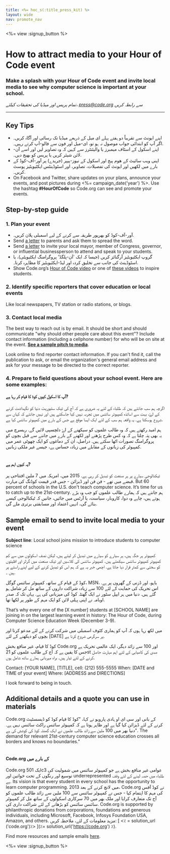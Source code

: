```yaml
---
title: <%= hoc_s(:title_press_kit) %>
layout: wide
nav: promote_nav
---
```

<%= view :signup_button %>

# How to attract media to your Hour of Code event

### Make a splash with your Hour of Code event and invite local media to see why computer science is important at your school.

*تمام پریس اور میڈیا کی تحقیقات کیلئے، <press@code.org> سے رابطہ کریں*

---

## Key Tips

- اپنے ایونٹ سے تقریباً دو ہفتے پہلے ای میل کے ذریعے میڈیا تک رسائی اور آگاہ کریں۔ اگر آپ کو ابتدائی جواب موصول نہ ہو تو، ای-میل اور فون سے فالو-اَپ کرتے رہیں۔.
- اپنے اسکول کے اسٹاف میمبرز یا والیئنٹرز سے کہیں کہ وہ تصاویر لیں اور اسے آن-لائن شیئر کریں یا پریس کو بھیج دیں۔.
- اپنی ویب سائیٹ کے ھوم پیج اور اسکول کے نیوز-پیپر (جریدے) پر آور-آف-کوڈ کے بارے میں لکھیں اور ایونٹ کی تفصیلات، تصاویر، اور اسٹوڈینٹس ایکٹیویٹیز پوسٹ کریں۔.
- On Facebook and Twitter, share updates on your plans, announce your events, and post pictures during <%= campaign_date('year') %>. Use the hashtag **#HourOfCode** so Code.org can see and promote your events.

## Step-by-step guide

### 1. Plan your event

- آور-آف-کوڈ کو بھرپور طریقہ سے کرنے کے لیے اسمبلی پلان کریں۔.
- Send [a letter](<%= resolve_url('/promote/resources#sample-emails') %>) to parents and ask them to spread the word.
- Send [a letter](<%= resolve_url('/promote/resources#sample-emails') %>) to invite your local mayor, member of Congress, governor, or influential businessperson to attend and speak to your students.
- گروپ ایکٹیویٹیز آرگنائز کریں (جیسا کہ ایک 'اَن-پلگڈ' پروگرامنگ ایکٹیویٹی)، یا اسٹوڈینٹ کی جانب سے تخلیق کردہ اور لیڈ-ایکٹیویٹیز کا مظاہرہ کرنا۔.
- Show Code.org’s [Hour of Code video](<%= resolve_url('/') %>) or one of [these videos](<%= resolve_url('/promote/resources#videos') %>) to inspire students. <br />

### 2. Identify specific reporters that cover education or local events

Like local newspapers, TV station or radio stations, or blogs. <br />

### 3. Contact local media

The best way to reach out is by email. It should be short and should communicate "why should other people care about this event"? Include contact information (including a cellphone number) for who will be on site at the event. **[See a sample pitch to media](<%= resolve_url('/promote/press-kit#sample-emails') %>)**.

Look online to find reporter contact information. If you can't find it, call the publication to ask, or email the organization's general email address and ask for your message to be directed to the correct reporter. <br />

### 4. Prepare to field questions about your school event. Here are some examples:

#### آپ کا اسکول کیوں کوڈ کا قیام کر رہا ہے?

اگرچہ ہم سب جانتے ہیں کہ طلباء کے لئے یہ ضروری ہے کہ آج کی ٹیک سٹیوریٹ دنیا کو نگہداشت کرنے کے لۓ، بہت سے اساتذہ کمپیوٹر سائنس میں تجربہ نہیں کیا جاسکتے ہیں اور نہیں جانتے کہ کہاں سے شروع ہوسکتا ہے. یہ واقعہ ہم سب کے لئے ایک ایسا موقع ہے جس کے بارے میں کمپیوٹر سائنس کیا ہے.

ہم امید رکھتے ہیں کہ وہ طالب علموں کو سیکھنے کے لۓ دلچسپی لائیں گے. ریسرچ میں یہ بھی پتہ چلتا ہے کہ وہ کس طرح پڑھنے اور لکھنے کے بارے میں جاننے سے قبل بچوں کو پروگرامنگ تصورات اٹھا سکتے ہیں. دراصل، ان کے دماغوں کو ایک چھوٹی عمر میں کمپیوٹر کی زبانوں کے مقابلے میں زیادہ حساس ہے، جیسے غیر ملکی زبانیں. <br /> <br />

#### یہ کیوں اہم ہے?

ٹیکنالوجی سیارے پر ہر صنعت کو تبدیل کر رہی ہے. 2015 میں، امریکہ میں 7 ملین افتتاحی پر قبضے میں تھے - فن فن اور ڈیزائن - جس قدر قیمت کوڈنگ کی مہارت. But 60 percent of schools in the U.S. don't teach computer science. It’s time for us to catch up to the 21st-century. ہم جانتے ہیں کہ ہمارے طالب علموں کو جب وہ بڑے ہوتے ہیں، چاہے وہ دوا، کاروبار، سیاست، یا آرٹس میں جائیں، جانیں کہ ٹیکنالوجی کیسے بنائے گی، انہیں اعتماد اور مسابقتی برتری ملے گی. <br />

<a id="sample-emails"></a>

## Sample email to send to invite local media to your event

**Subject line**: Local school joins mission to introduce students to computer science

کمپیوٹر ہر جگہ ہیں، ہر سیارے کو سیارے میں تبدیل کر لیتے ہیں، لیکن نصف اسکولوں میں سے کم کمپیوٹر کمپیوٹر سائنس سیکھتے ہیں. کمپیوٹر سائنس کی کلاسیں اور ٹیک صنعت میں گرلز اور اقلیتوں کو سختی سے کمتر قرار دیا جاتا ہے. اچھی خبر یہ ہے کہ ہم اس کو تبدیل کرنے کے لیے اپنے راستے پر ہیں ۔.

کوڈ کے قیام کے ساتھ، کمپیوٹر سائنس گوگل، MSN، یاہو، اور ڈزنی کے گھروں پر ہے. اس تحریک کی حمایت کے لئے 100 سے زیادہ شراکت داروں کے ساتھ مل کر شامل ہو گئے ہیں. دنیا میں ہر ایپل سٹور نے ایک گھنٹہ کوڈ کی میزبانی کی ہے. یہاں تک کہ صدر اوبامہ نے اپنی پہلی لائن کو ایک مہم کے طور پر لکھا تھا.

That’s why every one of the [X number] students at [SCHOOL NAME] are joining in on the largest learning event in history: The Hour of Code, during Computer Science Education Week (December 3-9).

میں لکھ رہا ہوں کہ آپ کو ہماری کٹوف اسمبلی میں شرکت کرنے کے لئے مدعو کرنا اور بچوں کو دیکھنے کے لئے [DATE] پر سرگرمی شروع کرنا ہے.

کوڈ کا قیام، غیر منافع بخش Code.org اور 100 سے زائد دیگر، ایک عالمی تحریک ہے جس کا یقین ہے کہ آج کے طالب علموں کو 21st صدی کی کامیابی کے لئے اہم مہارت حاصل کرنے کے لئے تیار ہیں. براہ مہربانی ہمارے ساتھ شامل ہوں.

Contact: [YOUR NAME], [TITLE], cell: (212) 555-5555 When: [DATE and TIME of your event] Where: [ADDRESS and DIRECTIONS]

I look forward to being in touch. <br />

## Additional details and a quote you can use in materials

Code.org کے بانی اور سی ای او ہادی پارویو نے کہا، "کوڈ کا قیام کوڈ کو ڈیسسٹیٹ کرنے کے لئے ڈیزائن کیا گیا ہے اور ظاہر ہوتا ہے کہ کمپیوٹر سائنس راکٹ سائنس نہیں ہے. "دنیا بھر میں 100 ملین سے زائد طالب علموں نے ایک گھنٹہ کوڈ کی کوشش کی ہے. The demand for relevant 21st-century computer science education crosses all borders and knows no boundaries." <br /> <br />

#### Code.org کے بارے میں

Code.org ایک 501c3 عوامی غیر منافع بخش ہے جو کمپیوٹر سائنس میں شمولیت کی توسیع اور رنگوں کے تحت خواتین اور underrepresented طلباء میں حصہ لینے کے لئے وقف ہے. Its vision is that every student in every school has the opportunity to learn computer programming. 2013 میں لانچ کرنے کے بعد، Code.org نے کوڈ آفس کی مہم کا اہتمام کیا - جس نے کمپیوٹر سائنس سے 100 ملین سے زائد طالب علموں کو آج تک متعارف کرایا اور ملک بھر میں 70 سرکاری اسکولوں کے ساتھ مل کر کمپیوٹر سائنس سائنس کو بڑھانے کے لئے شراکت داری کی. Code.org is supported by philanthropic donations from corporations, foundations and generous individuals, including Microsoft, Facebook, Infosys Foundation USA, Amazon, and others. مزید معلومات کے لئے، ملاحظہ کریں: [ <٪ = solution_url ('code.org')٪> ](٪= solution_url('https://code.org') ٪).

  
Find more resources and sample emails [here](<%= resolve_url('/promote/resources#sample-emails') %>).

<%= view :signup_button %>